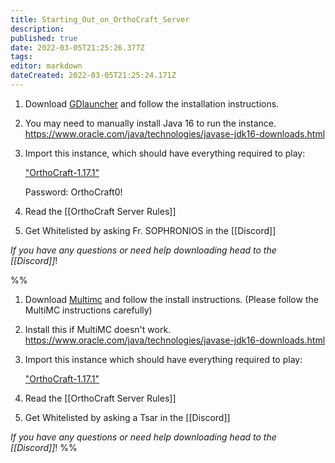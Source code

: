 ```yaml
---
title: Starting_Out_on_OrthoCraft_Server
description: 
published: true
date: 2022-03-05T21:25:26.377Z
tags: 
editor: markdown
dateCreated: 2022-03-05T21:25:24.171Z
---
```


1. Download [GDlauncher](https://gdevs.io/) and follow the installation instructions.

2. You may need to manually install Java 16 to run the instance. <https://www.oracle.com/java/technologies/javase-jdk16-downloads.html>

3. Import this instance, which should have everything required to play:

    ["OrthoCraft-1.17.1"](https://nextcloud05.webo.cloud/s/C9cQB4N5PAENbxX)
	
	Password: OrthoCraft0!

4. Read the [[OrthoCraft Server Rules]]

5. Get Whitelisted by asking Fr. SOPHRONIOS in the [[Discord]]

_If you have any questions or need help downloading head to the [[Discord]]_!

%%
1. Download [Multimc](https://multimc.org/) and follow the install instructions. (Please follow the MultiMC instructions carefully)

2. Install this if MultiMC doesn't work. <https://www.oracle.com/java/technologies/javase-jdk16-downloads.html>

3. Import this instance which should have everything required to play:

    ["OrthoCraft-1.17.1"](https://1drv.ms/u/s!AjXDDFgGVagYhfhj5puRezCZ_9G6GQ?e=llaZWG)

4. Read the [[OrthoCraft Server Rules]]

5. Get Whitelisted by asking a Tsar in the [[Discord]]

_If you have any questions or need help downloading head to the [[Discord]]_!
 %%